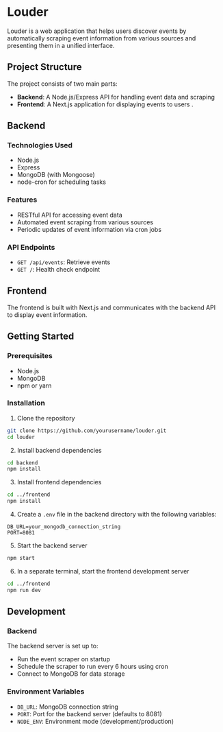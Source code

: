 # Louder

Louder is a web application that helps users discover events by automatically
scraping event information from various sources and presenting them in a unified
interface.

## Project Structure

The project consists of two main parts:

- **Backend**: A Node.js/Express API for handling event data and scraping
- **Frontend**: A Next.js application for displaying events to users .

## Backend

### Technologies Used

- Node.js
- Express
- MongoDB (with Mongoose)
- node-cron for scheduling tasks

### Features

- RESTful API for accessing event data
- Automated event scraping from various sources
- Periodic updates of event information via cron jobs

### API Endpoints

- `GET /api/events`: Retrieve events
- `GET /`: Health check endpoint

## Frontend

The frontend is built with Next.js and communicates with the backend API to
display event information.

## Getting Started

### Prerequisites

- Node.js
- MongoDB
- npm or yarn

### Installation

1. Clone the repository

```bash
git clone https://github.com/yourusername/louder.git
cd louder
```

2. Install backend dependencies

```bash
cd backend
npm install
```

3. Install frontend dependencies

```bash
cd ../frontend
npm install
```

4. Create a `.env` file in the backend directory with the following variables:

```
DB_URL=your_mongodb_connection_string
PORT=8081
```

5. Start the backend server

```bash
npm start
```

6. In a separate terminal, start the frontend development server

```bash
cd ../frontend
npm run dev
```

## Development

### Backend

The backend server is set up to:

- Run the event scraper on startup
- Schedule the scraper to run every 6 hours using cron
- Connect to MongoDB for data storage

### Environment Variables

- `DB_URL`: MongoDB connection string
- `PORT`: Port for the backend server (defaults to 8081)
- `NODE_ENV`: Environment mode (development/production)
